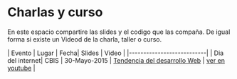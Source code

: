 # Charlas y curso

En este espacio compartire las slides y el codigo que las compaña. De igual forma si existe un Videod de la charla, taller o curso.

| Evento  | Lugar | Fecha| Slides  | Video |
|---------------------------|
| Dia del internet| CBIS | 30-Mayo-2015 | [Tendencia del desarrollo Web]() | [ver en youtube]() |
